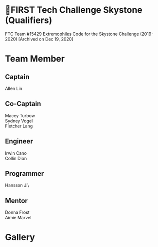 # :robot:FIRST Tech Challenge Skystone (Qualifiers)

FTC Team #15429 Extremophiles Code for the Skystone Challenge (2019-2020) [Archived on Dec 19, 2020]

# Team Member
## Captain
Allen Lin

## Co-Captain
Macey Turbow\
Sydney Vogel\
Fletcher Lang

## Engineer
Irwin Cano\
Collin Dion

## Programmer
Hansson Ji\

## Mentor
Donna Frost\
Aimie Marvel

# Gallery
